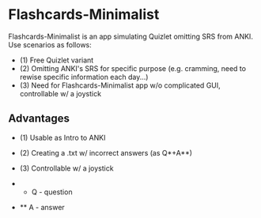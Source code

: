 # Flashcards-Minimalist
Flashcards-Minimalist is an app simulating Quizlet omitting SRS from ANKI. Use scenarios as follows: 
- (1) Free Quizlet variant
- (2) Omitting ANKI's SRS for specific purpose (e.g. cramming, need to rewise specific information each day...)
- (3) Need for Flashcards-Minimalist app w/o complicated GUI, controllable w/ a joystick

## Advantages
- (1) Usable as Intro to ANKI
- (2) Creating a .txt w/ incorrect answers (as Q*+A**)
- (3) Controllable w/ a joystick



- * Q - question
- ** A - answer
